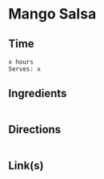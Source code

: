 # Mango Salsa

## Time 
```
x hours
Serves: x
```

## Ingredients
```

```


## Directions
```

```


## Link(s)
```

```
